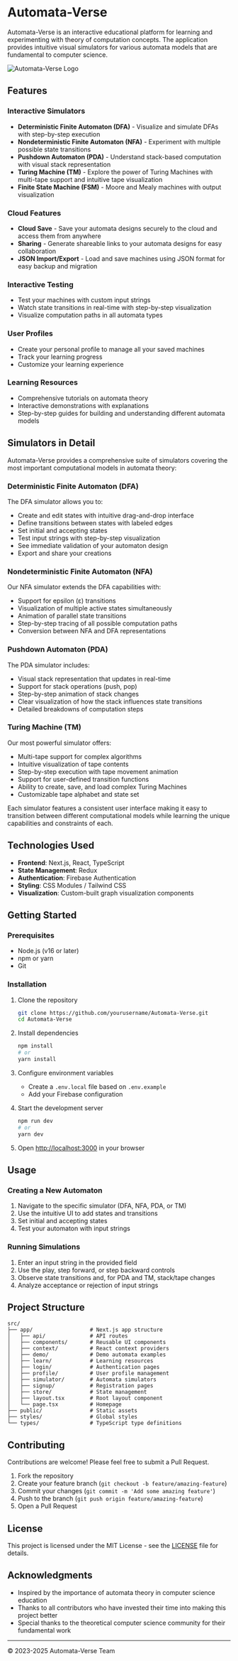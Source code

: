 # Automata-Verse

Automata-Verse is an interactive educational platform for learning and experimenting with theory of computation concepts. The application provides intuitive visual simulators for various automata models that are fundamental to computer science.

![Automata-Verse Logo](public/logo.png)

## Features

### Interactive Simulators
- **Deterministic Finite Automaton (DFA)** - Visualize and simulate DFAs with step-by-step execution
- **Nondeterministic Finite Automaton (NFA)** - Experiment with multiple possible state transitions
- **Pushdown Automaton (PDA)** - Understand stack-based computation with visual stack representation
- **Turing Machine (TM)** - Explore the power of Turing Machines with multi-tape support and intuitive tape visualization
- **Finite State Machine (FSM)** - Moore and Mealy machines with output visualization

### Cloud Features
- **Cloud Save** - Save your automata designs securely to the cloud and access them from anywhere
- **Sharing** - Generate shareable links to your automata designs for easy collaboration
- **JSON Import/Export** - Load and save machines using JSON format for easy backup and migration

### Interactive Testing
- Test your machines with custom input strings 
- Watch state transitions in real-time with step-by-step visualization
- Visualize computation paths in all automata types

### User Profiles
- Create your personal profile to manage all your saved machines
- Track your learning progress
- Customize your learning experience

### Learning Resources
- Comprehensive tutorials on automata theory
- Interactive demonstrations with explanations
- Step-by-step guides for building and understanding different automata models

## Simulators in Detail

Automata-Verse provides a comprehensive suite of simulators covering the most important computational models in automata theory:

### Deterministic Finite Automaton (DFA)
The DFA simulator allows you to:
- Create and edit states with intuitive drag-and-drop interface
- Define transitions between states with labeled edges
- Set initial and accepting states
- Test input strings with step-by-step visualization
- See immediate validation of your automaton design
- Export and share your creations

### Nondeterministic Finite Automaton (NFA)
Our NFA simulator extends the DFA capabilities with:
- Support for epsilon (ε) transitions
- Visualization of multiple active states simultaneously
- Animation of parallel state transitions
- Step-by-step tracing of all possible computation paths
- Conversion between NFA and DFA representations

### Pushdown Automaton (PDA)
The PDA simulator includes:
- Visual stack representation that updates in real-time
- Support for stack operations (push, pop)
- Step-by-step animation of stack changes
- Clear visualization of how the stack influences state transitions
- Detailed breakdowns of computation steps

### Turing Machine (TM)
Our most powerful simulator offers:
- Multi-tape support for complex algorithms
- Intuitive visualization of tape contents
- Step-by-step execution with tape movement animation
- Support for user-defined transition functions
- Ability to create, save, and load complex Turing Machines
- Customizable tape alphabet and state set

Each simulator features a consistent user interface making it easy to transition between different computational models while learning the unique capabilities and constraints of each.

## Technologies Used

- **Frontend**: Next.js, React, TypeScript
- **State Management**: Redux
- **Authentication**: Firebase Authentication
- **Styling**: CSS Modules / Tailwind CSS
- **Visualization**: Custom-built graph visualization components

## Getting Started

### Prerequisites
- Node.js (v16 or later)
- npm or yarn
- Git

### Installation

1. Clone the repository
   ```bash
   git clone https://github.com/yourusername/Automata-Verse.git
   cd Automata-Verse
   ```

2. Install dependencies
   ```bash
   npm install
   # or
   yarn install
   ```

3. Configure environment variables
   - Create a `.env.local` file based on `.env.example`
   - Add your Firebase configuration

4. Start the development server
   ```bash
   npm run dev
   # or
   yarn dev
   ```

5. Open [http://localhost:3000](http://localhost:3000) in your browser

## Usage

### Creating a New Automaton
1. Navigate to the specific simulator (DFA, NFA, PDA, or TM)
2. Use the intuitive UI to add states and transitions
3. Set initial and accepting states
4. Test your automaton with input strings

### Running Simulations
1. Enter an input string in the provided field
2. Use the play, step forward, or step backward controls
3. Observe state transitions and, for PDA and TM, stack/tape changes
4. Analyze acceptance or rejection of input strings

## Project Structure

```
src/
├── app/                  # Next.js app structure
│   ├── api/              # API routes
│   ├── components/       # Reusable UI components
│   ├── context/          # React context providers
│   ├── demo/             # Demo automata examples
│   ├── learn/            # Learning resources
│   ├── login/            # Authentication pages
│   ├── profile/          # User profile management
│   ├── simulator/        # Automata simulators
│   ├── signup/           # Registration pages
│   ├── store/            # State management
│   ├── layout.tsx        # Root layout component
│   └── page.tsx          # Homepage
├── public/               # Static assets
├── styles/               # Global styles
└── types/                # TypeScript type definitions
```

## Contributing

Contributions are welcome! Please feel free to submit a Pull Request.

1. Fork the repository
2. Create your feature branch (`git checkout -b feature/amazing-feature`)
3. Commit your changes (`git commit -m 'Add some amazing feature'`)
4. Push to the branch (`git push origin feature/amazing-feature`)
5. Open a Pull Request

## License

This project is licensed under the MIT License - see the [LICENSE](LICENSE) file for details.

## Acknowledgments

- Inspired by the importance of automata theory in computer science education
- Thanks to all contributors who have invested their time into making this project better
- Special thanks to the theoretical computer science community for their fundamental work

---

© 2023-2025 Automata-Verse Team
